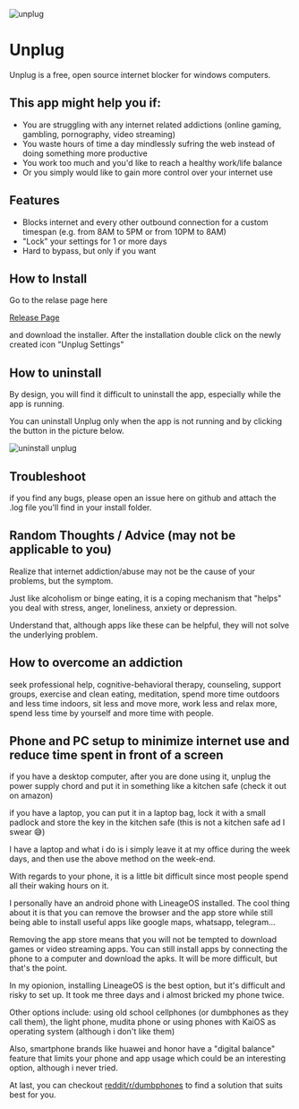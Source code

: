 ![unplug](https://user-images.githubusercontent.com/20477808/112717253-b7f9eb00-8eeb-11eb-90ed-a795c8010736.png)

# Unplug
Unplug is a free, open source internet blocker for windows computers.

## This app might help you if:
- You are struggling with any internet related addictions (online gaming, gambling, pornography, video streaming)
- You waste hours of time a day mindlessly sufring the web instead of doing something more productive
- You work too much and you'd like to reach a healthy work/life balance
- Or you simply would like to gain more control over your internet use

## Features
- Blocks internet and every other outbound connection for a custom timespan (e.g. from 8AM to 5PM or from 10PM to 8AM)
- "Lock" your settings for 1 or more days
- Hard to bypass, but only if you want

## How to Install
Go to the relase page here 

[Release Page](https://github.com/gianlucacini/Unplug/releases)

and download the installer. After the installation double click on the newly created icon "Unplug Settings"

## How to uninstall

By design, you will find it difficult to uninstall the app, especially while the app is running.

You can uninstall Unplug only when the app is not running and by clicking the button in the picture below.

![uninstall unplug](https://user-images.githubusercontent.com/20477808/112717285-ec6da700-8eeb-11eb-8226-2444e1b2c4c6.png)

## Troubleshoot 

if you find any bugs, please open an issue here on github and attach the .log file you'll find in your install folder.

## Random Thoughts / Advice (may not be applicable to you)

Realize that internet addiction/abuse may not be the cause of your problems, but the symptom.

Just like alcoholism or binge eating, it is a coping mechanism that "helps" you deal with stress, anger, loneliness, anxiety or depression.

Understand that, although apps like these can be helpful, they will not solve the underlying problem. 

## How to overcome an addiction

seek professional help, cognitive-behavioral therapy, counseling, support groups, exercise and clean eating, meditation, spend more time outdoors and less time indoors, sit less and move more, work less and relax more, spend less time by yourself and more time with people.  

## Phone and PC setup to minimize internet use and reduce time spent in front of a screen

if you have a desktop computer, after you are done using it, unplug the power supply chord and put it in something like a kitchen safe (check it out on amazon)

if you have a laptop, you can put it in a laptop bag, lock it with a small padlock and store the key in the kitchen safe (this is not a kitchen safe ad I swear 😅)

I have a laptop and what i do is i simply leave it at my office during the week days, and then use the above method on the week-end.

With regards to your phone, it is a little bit difficult since most people spend all their waking hours on it.

I personally have an android phone with LineageOS installed. The cool thing about it is that you can remove the browser and the app store while still being able to install useful apps like google maps, whatsapp, telegram... 

Removing the app store means that you will not be tempted to download games or video streaming apps. You can still install apps by connecting the phone to a computer and download the apks. It will be more difficult, but that's the point.

In my opionion, installing LineageOS is the best option, but it's difficult and risky to set up. It took me three days and i almost bricked my phone twice.

Other options include: using old school cellphones (or dumbphones as they call them), the light phone, mudita phone or using phones with KaiOS as operating system (although i don't like them)

Also, smartphone brands like huawei and honor have a "digital balance" feature that limits your phone and app usage which could be an interesting option, although i never tried.

At last, you can checkout [reddit/r/dumbphones](https://www.reddit.com/r/dumbphones/) to find a solution that suits best for you.
